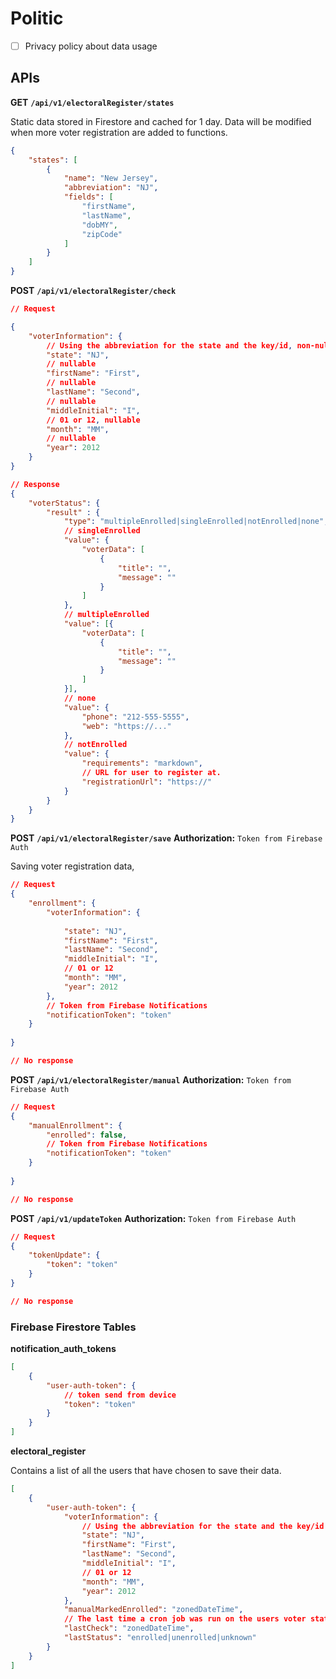 # Politic


- [ ] Privacy policy about data usage



## APIs

**GET** **`/api/v1/electoralRegister/states`**

Static data stored in Firestore and cached for 1 day. Data will be modified when more voter registration are added to functions.

```json
{
    "states": [
        {
            "name": "New Jersey",
            "abbreviation": "NJ",
            "fields": [
                "firstName",
                "lastName",
                "dobMY",
                "zipCode"
            ]
        }
    ]
}
```


**POST** **`/api/v1/electoralRegister/check`**


```json
// Request

{
    "voterInformation": {
        // Using the abbreviation for the state and the key/id, non-null
        "state": "NJ", 
        // nullable
        "firstName": "First", 
        // nullable
        "lastName": "Second", 
        // nullable
        "middleInitial": "I", 
        // 01 or 12, nullable
        "month": "MM", 
        // nullable
        "year": 2012 
    }
}

// Response
{
    "voterStatus": {
        "result" : {
            "type": "multipleEnrolled|singleEnrolled|notEnrolled|none",
            // singleEnrolled
            "value": { 
                "voterData": [
                    {
                        "title": "",
                        "message": ""
                    }
                ]
            },
            // multipleEnrolled
            "value": [{ 
                "voterData": [
                    {
                        "title": "",
                        "message": ""
                    }
                ]
            }],
            // none
            "value": {
                "phone": "212-555-5555",
                "web": "https://..."
            },
            // notEnrolled 
            "value": { 
                "requirements": "markdown",
                // URL for user to register at. 
                "registrationUrl": "https://" 
            }
        }
    }
}
```



**POST** **`/api/v1/electoralRegister/save`**
**Authorization:** `Token from Firebase Auth`

Saving voter registration data, 

```json
// Request
{
    "enrollment": {
        "voterInformation": {
            
            "state": "NJ", 
            "firstName": "First",
            "lastName": "Second",
            "middleInitial": "I",
            // 01 or 12
            "month": "MM", 
            "year": 2012
        },
        // Token from Firebase Notifications
        "notificationToken": "token" 
    }
   
}

// No response
```

**POST** **`/api/v1/electoralRegister/manual`**
**Authorization:** `Token from Firebase Auth`


```json
// Request
{
    "manualEnrollment": {
        "enrolled": false,
        // Token from Firebase Notifications
        "notificationToken": "token" 
    }
   
}

// No response
```

**POST** **`/api/v1/updateToken`**
**Authorization:** `Token from Firebase Auth`


```json
// Request
{
    "tokenUpdate": {
        "token": "token"
    }
}

// No response
```
### Firebase Firestore Tables


**notification_auth_tokens**

```json
[
    {
        "user-auth-token": {
            // token send from device
            "token": "token" 
        }
    }
]
```

**electoral_register**  

Contains a list of all the users that have chosen to save their data.

```json
[
    {
        "user-auth-token": {
            "voterInformation": {
                // Using the abbreviation for the state and the key/id
                "state": "NJ", 
                "firstName": "First",
                "lastName": "Second",
                "middleInitial": "I",
                // 01 or 12
                "month": "MM",
                "year": 2012
            },
            "manualMarkedEnrolled": "zonedDateTime",
            // The last time a cron job was run on the users voter status or the last time the user manually checked.
            "lastCheck": "zonedDateTime", 
            "lastStatus": "enrolled|unenrolled|unknown" 
        }
    }
]
```